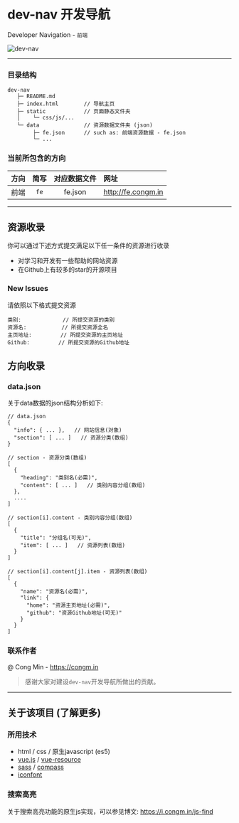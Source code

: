 dev-nav 开发导航
===
Developer Navigation - `前端`

![dev-nav](https://raw.githubusercontent.com/mcc108/MarkdownPhotos/master/dev-nav/dev-nav.png)

---

### 目录结构

```
dev-nav
   ├─ README.md
   ├─ index.html        // 导航主页
   ├─ static            // 页面静态文件夹
   │    └─ css/js/...
   └─ data              // 资源数据文件夹 (json)
        ├─ fe.json      // such as: 前端资源数据 - fe.json
        └─ ...
```

### 当前所包含的方向

|   方向   |  简写   |   对应数据文件  |         网址         |
|:-------:|:------:|:-------------:|:--------------------|
|   前端   |  `fe`  |   fe.json     |  http://fe.congm.in |

---

## 资源收录

你可以通过下述方式提交满足以下任一条件的资源进行收录

* 对学习和开发有一些帮助的网站资源
* 在Github上有较多的star的开源项目

### New Issues

请依照以下格式提交资源

```
类别:             // 所提交资源的类别
资源名:           // 所提交资源全名
主页地址:         // 所提交资源的主页地址
Github:         // 所提交资源的Github地址
```

## 方向收录

### data.json

关于data数据的json结构分析如下:

```
// data.json
{
  "info": { ... },   // 网站信息(对象)
  "section": [ ... ]   // 资源分类(数组)
}
```
```
// section - 资源分类(数组)
[
  {
    "heading": "类别名(必需)",
    "content": [ ... ]   // 类别内容分组(数组)
  },
  ....
]
```
```
// section[i].content - 类别内容分组(数组)
[
  {
    "title": "分组名(可无)",
    "item": [ ... ]   // 资源列表(数组)
  }
]
```
```
// section[i].content[j].item - 资源列表(数组)
[
  {
    "name": "资源名(必需)",
    "link": {
      "home": "资源主页地址(必需)",
      "github": "资源Github地址(可无)"
    }
  }
]
```

### 联系作者

@ Cong Min - https://congm.in

> 感谢大家对建设`dev-nav`开发导航所做出的贡献。

---

## 关于该项目 (了解更多)

### 所用技术

* html / css / 原生javascript (es5)
* [vue.js](https://github.com/vuejs/vue) / [vue-resource](https://github.com/vuejs/vue-resource)
* [sass](https://github.com/sass/sass) / [compass](https://github.com/Compass/compass)
* [iconfont](http://www.iconfont.cn)

### 搜索高亮

关于搜索高亮功能的原生js实现，可以参见博文: https://i.congm.in/js-find